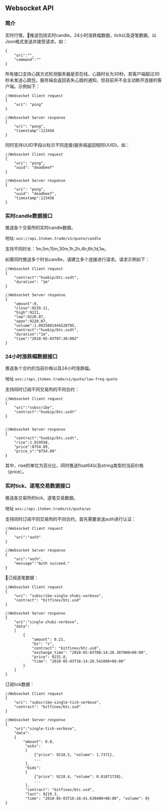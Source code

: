 Websocket API
--
### 简介
实时行情，推送包括实时candle，24小时涨跌幅数据，tick以及逐笔数据，以Json格式发送并接受请求。如：
```
{
    "uri":"",
    "command":""
}
```

所有接口支持心跳方式检测服务器是否在线，心跳时长为30秒。若客户端超过30秒未发送心跳包，服务端会返回丢失心跳的通知，但目前并不会主动断开连接的客户端。示例如下：
```  
//Websocket Client request
{
    "uri": "ping"
}

//Websocket Server response
{
    "uri": "pong",
    "timestamp":123456
} 
```

同时支持UUID字段以标示不同连接(服务端返回相同UUID)，如：
```    
//Websocket Client request
{
    "uri": "ping",
    "uuid": "deadbeef"
}

//Websocket Server response
{
    "uri": "pong",
    "uuid": "deadbeef",
    "timestamp":123456
} 
```

### 实时candle数据接口
推送各个交易所的实时candle数据。

地址: `wss://api.1token.trade/v1/quote/candle` 

支持不同时长：1m,5m,15m,30m,1h,2h,4h,6h,1d,1w。

如需同时推送多个时长candle，请建立多个连接进行请求。请求示例如下：

```
//Websocket Client request
{
    "contract":"huobip/btc.usdt", 
    "duration": "1m"
}

//Websocket Server response
{
    "amount":0,
    "close":9220.11,
    "high":9221,
    "low":9220.07,
    "open":9220.07,
    "volume":1.0925081444528795,
    "contract":"huobip/btc.usdt",
    "duration":"1m",
    "time":"2018-05-03T07:30:00Z"
} 
```

### 24小时涨跌幅数据接口
推送各个合约的当前价格以及24小时涨跌幅。

地址 `wss://api.1token.trade/v1/quote/low-freq-quote`

支持同时订阅不同交易所的不同合约：
```
//Websocket Client request
{
    "uri":"subscribe",
    "contract":"huobip/btc.usdt"
}


//Websocket Server response
{
    "contract":"huobip/btc.usdt", 
    "rise":1.919558,
    "price":8754.89,
    "price_s":"8754.89"
}
```
其中，rise的单位为百分比，同时推送float64以及string类型的当前价格（price）。

### 实时tick、逐笔交易数据接口
推送各交易所的tick、逐笔交易数据。

地址 `wss://api.1token.trade/v1/quote/ws`

支持同时订阅不同交易所的不同合约，首先需要发送auth进行认证：
```
//Websocket Client request
{
    "uri":"auth"
}

//Websocket Server response
{
    "uri":"auth",
    "message":"Auth succeed."
} 
```

订阅逐笔数据：
```
//Websocket Client request
{
    "uri": "subscribe-single-zhubi-verbose", 
    "contract": "bitfinex/btc.usd"
}

//Websocket Server response
{
    "uri":"single-zhubi-verbose",
    "data":
    [
        {
            "amount": 0.21, 
            "bs": "s",
            "contract": "bitfinex/btc.usd", 
            "exchange_time": "2018-05-03T08:14:20.307000+00:00", 
            "price": 9231.8, 
            "time": "2018-05-03T16:14:20.541068+08:00"
        }
    ]
} 
```

订阅tick数据：
```
//Websocket Client request
{
    "uri": "subscribe-single-tick-verbose", 
    "contract": "bitfinex/btc.usd"
}

//Websocket Server response
{
    "uri":"single-tick-verbose",
    "data":
    {
        "amount": 0.0,
         "asks": 
         [
             {"price": 9218.5, "volume": 1.7371},
             ...
         ], 
         "bids":
         [
             {"price": 9218.4, "volume": 0.81871728}, 
             ...
         ], 
         "contract": "bitfinex/btc.usd", 
         "last": 9219.3,
         "time": "2018-05-03T16:16:41.630400+08:00", "volume": 0}
} 
```

